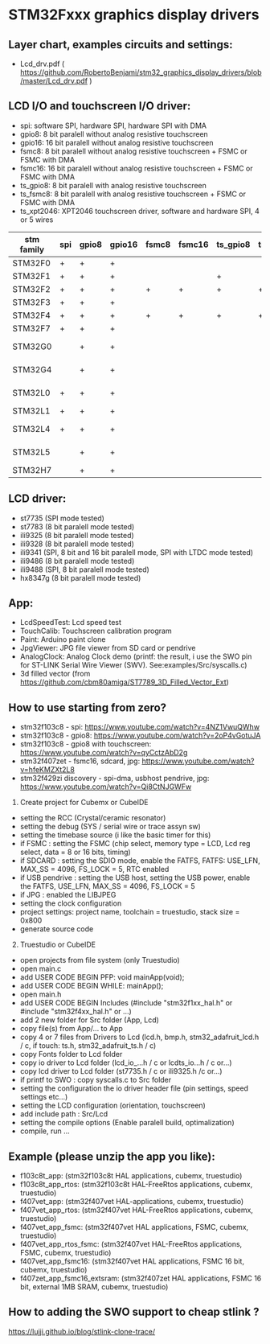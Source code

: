# STM32Fxxx graphics display drivers

## Layer chart, examples circuits and settings:
- Lcd_drv.pdf ( https://github.com/RobertoBenjami/stm32_graphics_display_drivers/blob/master/Lcd_drv.pdf )

## LCD I/O and touchscreen I/O driver:
- spi: software SPI, hardware SPI, hardware SPI with DMA
- gpio8: 8 bit paralell without analog resistive touchscreen
- gpio16: 16 bit paralell without analog resistive touchscreen
- fsmc8: 8 bit paralell without analog resistive touchscreen + FSMC or FSMC with DMA
- fsmc16: 16 bit paralell without analog resistive touchscreen + FSMC or FSMC with DMA
- ts_gpio8: 8 bit paralell with analog resistive touchscreen
- ts_fsmc8: 8 bit paralell with analog resistive touchscreen + FSMC or FSMC with DMA
- ts_xpt2046: XPT2046 touchscreen driver, software and hardware SPI, 4 or 5 wires

|stm family|spi|gpio8|gpio16|fsmc8|fsmc16|ts_gpio8|ts_fsmc8|ts_xpt2046|note|
|--|--|--|--|--|--|--|--|--|--|
|STM32F0|+|+|+|||||||
|STM32F1|+|+|+|||+||||
|STM32F2|+|+|+|+|+|+|+|||
|STM32F3|+|+|+|||||||
|STM32F4|+|+|+|+|+|+|+|+||
|STM32F7|+|+|+|||||||
|STM32G0||+|+||||||not tested|
|STM32G4||+|+||||||not tested|
|STM32L0|+|+|+||||||not tested|
|STM32L1|+|+|+|||||||
|STM32L4|+|+|+||||||not tested|
|STM32L5||+|+||||||not tested|
|STM32H7||+|+|||||||

## LCD driver:
- st7735  (SPI mode tested)
- st7783  (8 bit paralell mode tested)
- ili9325 (8 bit paralell mode tested)
- ili9328 (8 bit paralell mode tested)
- ili9341 (SPI, 8 bit and 16 bit paralell mode, SPI with LTDC mode tested)
- ili9486 (8 bit paralell mode tested)
- ili9488 (SPI, 8 bit paralell mode tested)
- hx8347g (8 bit paralell mode tested)

## App:
- LcdSpeedTest: Lcd speed test 
- TouchCalib: Touchscreen calibration program 
- Paint: Arduino paint clone
- JpgViewer: JPG file viewer from SD card or pendrive
- AnalogClock: Analog Clock demo
  (printf: the result, i use the SWO pin for ST-LINK Serial Wire Viewer (SWV). See:examples/Src/syscalls.c)
- 3d filled vector (from https://github.com/cbm80amiga/ST7789_3D_Filled_Vector_Ext)

## How to use starting from zero?
- stm32f103c8 - spi: https://www.youtube.com/watch?v=4NZ1VwuQWhw
- stm32f103c8 - gpio8: https://www.youtube.com/watch?v=2oP4vGotuJA
- stm32f103c8 - gpio8 with touchscreen: https://www.youtube.com/watch?v=qyCctzAbD2g
- stm32f407zet - fsmc16, sdcard, jpg: https://www.youtube.com/watch?v=hfeKMZXt2L8
- stm32f429zi discovery - spi-dma, usbhost pendrive, jpg: https://www.youtube.com/watch?v=Qi8CtNJGWFw

1. Create project for Cubemx or CubeIDE
- setting the RCC (Crystal/ceramic resonator)
- setting the debug (SYS / serial wire or trace assyn sw)
- setting the timebase source (i like the basic timer for this)
- if FSMC : setting the FSMC (chip select, memory type = LCD, Lcd reg select, data = 8 or 16 bits, timing)
- if SDCARD : setting the SDIO mode, enable the FATFS, FATFS: USE_LFN, MAX_SS = 4096, FS_LOCK = 5, RTC enabled
- if USB pendrive : setting the USB host, setting the USB power, enable the FATFS, USE_LFN, MAX_SS = 4096, FS_LOCK = 5
- if JPG : enabled the LIBJPEG
- setting the clock configuration
- project settings: project name, toolchain = truestudio, stack size = 0x800
- generate source code
2. Truestudio or CubeIDE
- open projects from file system (only Truestudio)
- open main.c
- add USER CODE BEGIN PFP: void mainApp(void);
- add USER CODE BEGIN WHILE: mainApp();
- open main.h
- add USER CODE BEGIN Includes (#include "stm32f1xx_hal.h" or #include "stm32f4xx_hal.h" or ...)
- add 2 new folder for Src folder (App, Lcd)
- copy file(s) from App/... to App
- copy 4 or 7 files from Drivers to Lcd (lcd.h, bmp.h, stm32_adafruit_lcd.h / c, if touch: ts.h, stm32_adafruit_ts.h / c)
- copy Fonts folder to Lcd folder
- copy io driver to Lcd folder (lcd_io_...h / c or lcdts_io...h / c or...)
- copy lcd driver to Lcd folder (st7735.h / c or ili9325.h /c or...)
- if printf to SWO : copy syscalls.c to Src folder
- setting the configuration the io driver header file (pin settings, speed settings etc...)
- setting the LCD configuration (orientation, touchscreen)
- add include path : Src/Lcd
- setting the compile options (Enable paralell build, optimalization)
- compile, run ...

## Example (please unzip the app you like):
- f103c8t_app: (stm32f103c8t HAL applications, cubemx, truestudio)
- f103c8t_app_rtos: (stm32f103c8t HAL-FreeRtos applications, cubemx, truestudio)
- f407vet_app: (stm32f407vet HAL-applications, cubemx, truestudio)
- f407vet_app_rtos: (stm32f407vet HAL-FreeRtos applications, cubemx, truestudio)
- f407vet_app_fsmc: (stm32f407vet HAL applications, FSMC, cubemx, truestudio)
- f407vet_app_rtos_fsmc: (stm32f407vet HAL-FreeRtos applications, FSMC, cubemx, truestudio)
- f407vet_app_fsmc16: (stm32f407vet HAL applications, FSMC 16 bit, cubemx, truestudio)
- f407zet_app_fsmc16_extsram: (stm32f407zet HAL applications, FSMC 16 bit, external 1MB SRAM, cubemx, truestudio)

## How to adding the SWO support to cheap stlink ?
https://lujji.github.io/blog/stlink-clone-trace/


